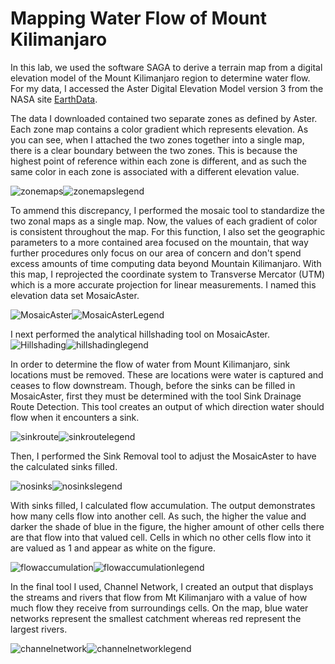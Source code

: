 # Mapping Water Flow of Mount Kilimanjaro

In this lab, we used the software SAGA to derive a terrain map from a digital elevation model of the Mount Kilimanjaro region to determine water flow. For my data, I accessed the Aster Digital Elevation Model version 3 from the NASA site [EarthData](https://earthdata.nasa.gov/).

The data I downloaded contained two separate zones as defined by Aster. Each zone map contains a color gradient which represents elevation. As you can see, when I attached the two zones together into a single map, there is a clear boundary between the two zones. This is because the highest point of reference within each zone is different, and as such the same color in each zone is associated with a different elevation value. 

![zonemaps](/saga/kilimanjaro/zonemaps.png)![zonemapslegend](/saga/kilimanjaro/zonemaps_legend.png)



To ammend this discrepancy, I performed the mosaic tool to standardize the two zonal maps as a single map. Now, the values of each gradient of color is consistent throughout the map. For this function, I also set the geographic parameters to a more contained area focused on the mountain, that way further procedures only focus on our area of concern and don't spend excess amounts of time computing data beyond Mountain Kilimanjaro. With this map, I reprojected the coordinate system to Transverse Mercator (UTM) which is a more accurate projection for linear measurements. I named this elevation data set MosaicAster. 

![MosaicAster](/saga/kilimanjaro/mosaicastermap.png)![MosaicAsterLegend](/saga/kilimanjaro/mosaicastermap_legend.png)



I next performed the analytical hillshading tool on MosaicAster. ![Hillshading](/saga/kilimanjaro/hillshademap.png)![hillshadinglegend](/saga/kilimanjaro/hillshademap_legend.png)

In order to determine the flow of water from Mount Kilimanjaro, sink locations must be removed. These are locations were water is captured and ceases to flow downstream. Though, before the sinks can be filled in MosaicAster, first they must be determined with the tool Sink Drainage Route Detection. This tool creates an output of which direction water should flow when it encounters a sink. 

![sinkroute](/saga/kilimanjaro/sinkroutemap.png)![sinkroutelegend](/saga/kilimanjaro/sinkroutemap_legend.png)



Then, I performed the Sink Removal tool to adjust the MosaicAster to have the calculated sinks filled. 

![nosinks](/saga/kilimanjaro/nosinksmap.png)![nosinkslegend](/saga/kilimanjaro/nosinksmap_legend.png)



With sinks filled, I calculated flow accumulation. The output demonstrates how many cells flow into another cell. As such, the higher the value and darker the shade of blue in the figure, the higher amount of other cells there are that flow into that valued cell. Cells in which no other cells flow into it are valued as 1 and appear as white on the figure. 

![flowaccumulation](/saga/kilimanjaro/flowaccumulationmap.png)![flowaccumulationlegend](/saga/kilimanjaro/flowaccumulationmap_legend.png)

In the final tool I used, Channel Network, I created an output that displays the streams and rivers that flow from Mt Kilimanjaro with a value of how much flow they receive from surroundings cells. On the map, blue water networks represent the smallest catchment whereas red represent the largest rivers.

![channelnetwork](/saga/kilimanjaro/channelnetworkmap.png)![channelnetworklegend](/saga/kilimanjaro/channelnetworkmap_legend.png)
